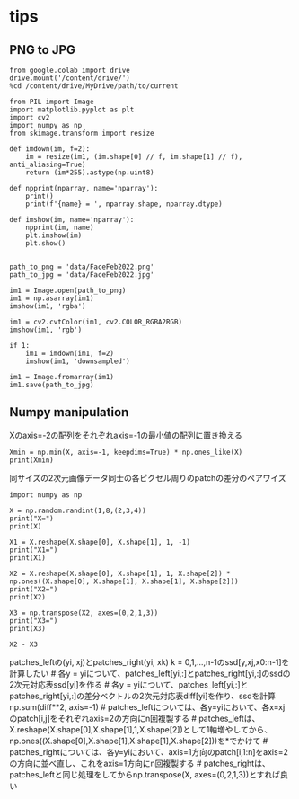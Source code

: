 # tips

## PNG to JPG
```
from google.colab import drive 
drive.mount('/content/drive/')
%cd /content/drive/MyDrive/path/to/current

from PIL import Image
import matplotlib.pyplot as plt 
import cv2 
import numpy as np 
from skimage.transform import resize 

def imdown(im, f=2):
    im = resize(im1, (im.shape[0] // f, im.shape[1] // f), anti_aliasing=True)
    return (im*255).astype(np.uint8)

def npprint(nparray, name='nparray'):
    print()
    print(f'{name} = ', nparray.shape, nparray.dtype) 

def imshow(im, name='nparray'):
    npprint(im, name) 
    plt.imshow(im) 
    plt.show()


path_to_png = 'data/FaceFeb2022.png' 
path_to_jpg = 'data/FaceFeb2022.jpg' 

im1 = Image.open(path_to_png) 
im1 = np.asarray(im1)
imshow(im1, 'rgba') 

im1 = cv2.cvtColor(im1, cv2.COLOR_RGBA2RGB)
imshow(im1, 'rgb')

if 1:
    im1 = imdown(im1, f=2) 
    imshow(im1, 'downsampled') 

im1 = Image.fromarray(im1) 
im1.save(path_to_jpg)
```


## Numpy manipulation
Xのaxis=-2の配列をそれぞれaxis=-1の最小値の配列に置き換える
```
Xmin = np.min(X, axis=-1, keepdims=True) * np.ones_like(X)
print(Xmin)
```

同サイズの2次元画像データ同士の各ピクセル周りのpatchの差分のペアワイズ
```
import numpy as np 

X = np.random.randint(1,8,(2,3,4))
print("X=")
print(X) 

X1 = X.reshape(X.shape[0], X.shape[1], 1, -1)
print("X1=")
print(X1)

X2 = X.reshape(X.shape[0], X.shape[1], 1, X.shape[2]) * np.ones((X.shape[0], X.shape[1], X.shape[1], X.shape[2]))
print("X2=")
print(X2)

X3 = np.transpose(X2, axes=(0,2,1,3))
print("X3=")
print(X3)

X2 - X3
```
patches_leftの(yi, xj)とpatches_right(yi, xk) k = 0,1,...,n-1のssd[y,xj,x0:n-1]を計算したい
    # 各y = yiについて、patches_left[yi,:]とpatches_right[yi,:]のssdの2次元対応表ssd[yi]を作る
    # 各y = yiについて、patches_left[yi,:]とpatches_right[yi,:]の差分ベクトルの2次元対応表diff[yi]を作り、ssdを計算 np.sum(diff**2, axis=-1)
    # patches_leftについては、各y=yiにおいて、各x=xjのpatch[i,j]をそれぞれaxis=2の方向にn回複製する
    # patches_leftは、X.reshape(X.shape[0],X.shape[1],1,X.shape[2])として1軸増やしてから、np.ones((X.shape[0],X.shape[1],X.shape[1],X.shape[2]))を*でかけて
    # patches_rightについては、各y=yiにおいて、axis=1方向のpatch[i,1:n]をaxis=2の方向に並べ直し、これをaxis=1方向にn回複製する
    # patches_rightは、patches_leftと同じ処理をしてからnp.transpose(X, axes=(0,2,1,3))とすれば良い
